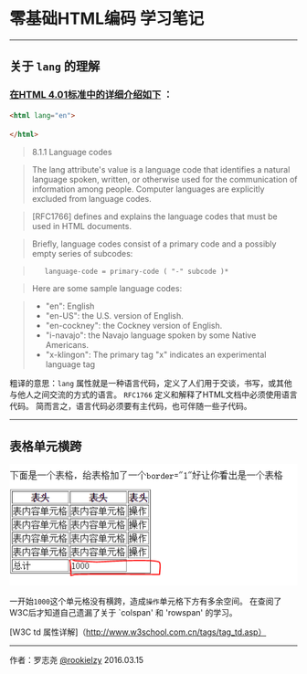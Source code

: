 # 零基础HTML编码 学习笔记

------


## 关于 `lang` 的理解
### [在HTML 4.01标准中的详细介绍如下](https://www.w3.org/TR/html401/struct/dirlang.html#langcodes) ：
```html
<html lang="en">
    
</html>
 ```
> 8.1.1 Language codes

> The lang attribute's value is a language code that identifies a natural language spoken, written, or otherwise used for the communication of information among people. Computer languages are explicitly excluded from language codes.

> [RFC1766] defines and explains the language codes that must be used in HTML documents.

> Briefly, language codes consist of a primary code and a possibly empty series of subcodes:

>        language-code = primary-code ( "-" subcode )*

> Here are some sample language codes:

> * "en": English
> * "en-US": the U.S. version of English.
> * "en-cockney": the Cockney version of English.
> * "i-navajo": the Navajo language spoken by some Native Americans.
> * "x-klingon": The primary tag "x" indicates an experimental language tag

粗译的意思：`lang` 属性就是一种语言代码，定义了人们用于交谈，书写，或其他与他人之间交流的方式的语言。
`RFC1766` 定义和解释了HTML文档中必须使用语言代码。
简而言之，语言代码必须要有主代码，也可伴随一些子代码。

------

## 表格单元横跨

![table-cross](https://github.com/rookielzy/blog/blob/gh-pages/ife-task/task-1/img/table-cross.PNG)

一开始`1000`这个单元格没有横跨，造成`操作`单元格下方有多余空间。
在查阅了W3C后才知道自己遗漏了关于 `colspan' 和 'rowspan' 的学习。

[W3C td 属性详解]（http://www.w3school.com.cn/tags/tag_td.asp）

------

作者：罗志尧 [@rookielzy](https://github.com/rookielzy)
2016.03.15